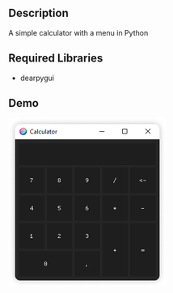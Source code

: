 ## Description
A simple calculator with a menu in Python

## Required Libraries
- dearpygui

## Demo
![Demo](img_readme.png)
